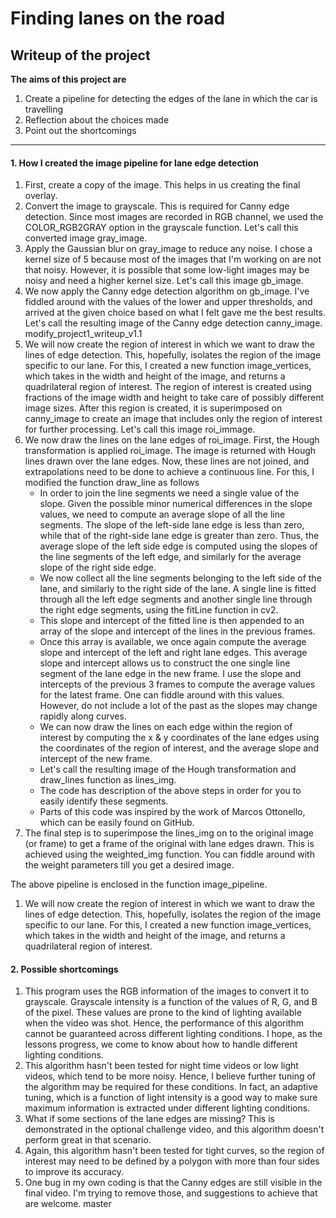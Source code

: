 # Finding lanes on the road

## Writeup of the project
**The aims of this project are**
 
1. Create a pipeline for detecting the edges of the lane in which the car is travelling
1. Reflection about the choices made
1. Point out the shortcomings

*****

#### 1. How I created the image pipeline for lane edge detection
  1. First, create a copy of the image. This helps in us creating the final overlay.
  1. Convert the image to grayscale. This is required for Canny edge detection. Since most images are recorded in RGB channel, we used the COLOR_RGB2GRAY option in the grayscale function. Let's call this converted image gray\_image.
  1. Apply the Gaussian blur on gray\_image to reduce any noise. I chose a kernel size of 5 because most of the images that I'm working on are not that noisy. However, it is possible that some low-light images may be noisy and need a higher kernel size. Let's call this image gb\_image.
  1. We now apply the Canny edge detection algorithm on gb\_image. I've fiddled around with the values of the lower and upper thresholds, and arrived at the given choice based on what I felt gave me the best results. Let's call the resulting image of the Canny edge detection canny\_image.
 modify_project1_writeup_v1.1
  1. We will now create the region of interest in which we want to draw the lines of edge detection. This, hopefully, isolates the region of the image specific to our lane. For this, I created a new function image\_vertices, which takes in the width and height of the image, and returns a quadrilateral region of interest. The region of interest is created using fractions of the image width and height to take care of possibly different image sizes. After this region is created, it is superimposed on canny\_image to create an image that includes only the region of interest for further processing. Let's call this image roi\_immage.
  1. We now draw the lines on the lane edges of roi\_image. First, the Hough transformation is applied roi\_image. The image is returned with Hough lines drawn over the lane edges. Now, these lines are not joined, and extrapolations need to be done to achieve a continuous line. For this, I modified the function draw_line as follows
      * In order to join the line segments we need a single value of the slope. Given the possible minor numerical differences in the slope values, we need to compute an average slope of all the line segments. The slope of the left-side lane edge is less than zero, while that of the right-side lane edge is greater than zero. Thus, the average slope of the left side edge is computed using the slopes of the line segments of the left edge, and similarly for the average slope of the right side edge.
      * We now collect all the line segments belonging to the left side of the lane, and similarly to the right side of the lane. A single line is fitted through all the left edge segments and another single line through the right edge segments, using the fitLine function in cv2.
      * This slope and intercept of the fitted line is then appended to an array of the slope and intercept of the lines in the previous frames.
      * Once this array is available, we once again compute the average slope and intercept of the left and right lane edges. This average slope and intercept allows us to construct the one single line segment of the lane edge in the new frame. I use the slope and intercepts of the previous 3 frames to compute the average values for the latest frame. One can fiddle around with this values. However, do not include a lot of the past as the slopes may change rapidly along curves.
      * We can now draw the lines on each edge within the region of interest by computing the x & y coordinates of the lane edges using the coordinates of the region of interest, and the average slope and intercept of the new frame.
      * Let's call the resulting image of the Hough transformation and draw_lines function as lines\_img.
      * The code has description of the above steps in order for you to easily identify these segments.
      * Parts of this code was inspired by the work of Marcos Ottonello, which can be easily found on GitHub.
  1. The final step is to superimpose the lines\_img on to the original image (or frame) to get a frame of the original with lane edges drawn. This is achieved using the weighted\_img function. You can fiddle around with the weight parameters till you get a desired image.
  
The above pipeline is enclosed in the function image\_pipeline.

  1. We will now create the region of interest in which we want to draw the lines of edge detection. This, hopefully, isolates the region of the image specific to our lane. For this, I created a new function image\_vertices, which takes in the width and height of the image, and returns a quadrilateral region of interest.
  
  #### 2. Possible shortcomings
  1. This program uses the RGB information of the images to convert it to grayscale. Grayscale intensity is a function of the values of R, G, and B of the pixel. These values are prone to the kind of lighting available when the video was shot. Hence, the performance of this algorithm cannot be guaranteed across different lighting conditions. I hope, as the lessons progress, we come to know about how to handle different lighting conditions.
  1. This algorithm hasn't been tested for night time videos or low light videos, which tend to be more noisy. Hence, I believe further tuning of the algorithm may be required for these conditions. In fact, an adaptive tuning, which is a function of light intensity is a good way to make sure maximum information is extracted under different lighting conditions.
  1. What if some sections of the lane edges are missing? This is demonstrated in the optional challenge video, and this algorithm doesn't perform great in that scenario.
  1. Again, this algorithm hasn't been tested for tight curves, so the region of interest may need to be defined by a polygon with more than four sides to improve its accuracy.
  1. One bug in my own coding is that the Canny edges are still visible in the final video. I'm trying to remove those, and suggestions to achieve that are welcome.
 master
